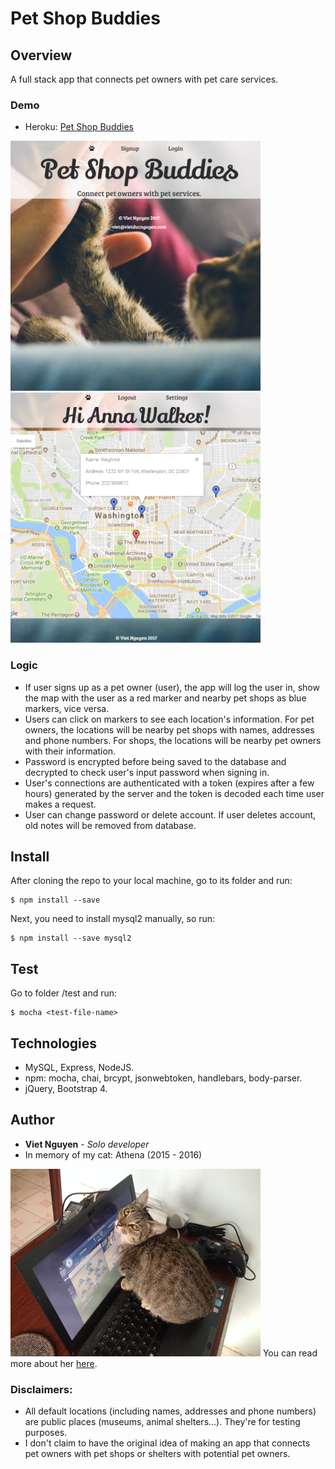 # Pet Shop Buddies

## Overview
A full stack app that connects pet owners with pet care services.

### Demo
* Heroku: [Pet Shop Buddies](https://pet-shop-buddies.herokuapp.com/)

<img src="https://github.com/nguyendviet/Pet-Shop-Buddies/blob/master/public/assets/img/pet-shop-01.png" width="400"/> <img src="https://github.com/nguyendviet/Pet-Shop-Buddies/blob/master/public/assets/img/pet-shop-02.png" width="400"/>

### Logic
* If user signs up as a pet owner (user), the app will log the user in, show the map with the user as a red marker and nearby pet shops as blue markers, vice versa. 
* Users can click on markers to see each location's information. For pet owners, the locations will be nearby pet shops with names, addresses and phone numbers. For shops, the locations will be nearby pet owners with their information.
* Password is encrypted before being saved to the database and decrypted to check user's input password when signing in.
* User's connections are authenticated with a token (expires after a few hours) generated by the server and the token is decoded each time user makes a request.
* User can change password or delete account. If user deletes account, old notes will be removed from database.

## Install
After cloning the repo to your local machine, go to its folder and run:
```
$ npm install --save
```
Next, you need to install mysql2 manually, so run:
```
$ npm install --save mysql2
```

## Test
Go to folder /test and run:
```
$ mocha <test-file-name>
```
## Technologies
* MySQL, Express, NodeJS.
* npm: mocha, chai, brcypt, jsonwebtoken, handlebars, body-parser.
* jQuery, Bootstrap 4.

## Author
* **Viet Nguyen** - *Solo developer*
* In memory of my cat: Athena (2015 - 2016)
<img src="https://github.com/nguyendviet/Pet-Shop-Buddies/blob/master/public/assets/img/athena.png" width="400"/>
You can read more about her <a href="https://athenacat.blogspot.com/2015/10/athena_4.html">here</a>.

### Disclaimers:
* All default locations (including names, addresses and phone numbers) are public places (museums, animal shelters...). They're for testing purposes.
* I don't claim to have the original idea of making an app that connects pet owners with pet shops or shelters with potential pet owners.